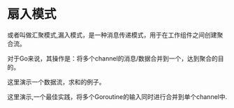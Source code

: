 # 扇入模式

或者叫做汇聚模式,漏入模式，是一种消息传递模式，用于在工作组件之间创建聚合流。

对于Go来说，其操作是：将多个channel的消息/数据合并到一个，达到聚合的目的。

这里演示一个数据流，求和的例子。

这里演示,一个最佳实践，将多个Goroutine的输入同时进行合并到单个channel中.

